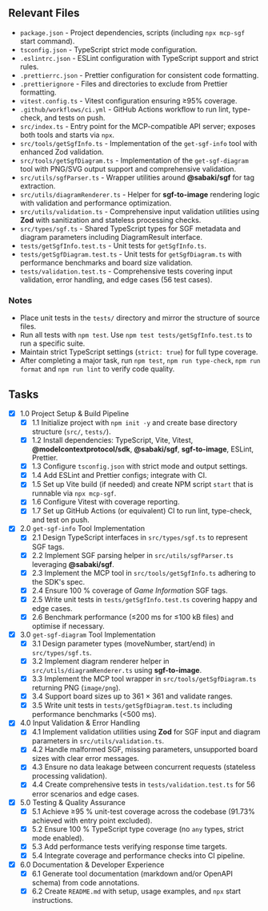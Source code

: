 ## Relevant Files

- `package.json` - Project dependencies, scripts (including `npx mcp-sgf` start command).
- `tsconfig.json` - TypeScript strict mode configuration.
- `.eslintrc.json` - ESLint configuration with TypeScript support and strict rules.
- `.prettierrc.json` - Prettier configuration for consistent code formatting.
- `.prettierignore` - Files and directories to exclude from Prettier formatting.
- `vitest.config.ts` - Vitest configuration ensuring ≥95% coverage.
- `.github/workflows/ci.yml` - GitHub Actions workflow to run lint, type-check, and tests on push.
- `src/index.ts` - Entry point for the MCP-compatible API server; exposes both tools and starts via `npx`.
- `src/tools/getSgfInfo.ts` - Implementation of the `get-sgf-info` tool with enhanced Zod validation.
- `src/tools/getSgfDiagram.ts` - Implementation of the `get-sgf-diagram` tool with PNG/SVG output support and comprehensive validation.
- `src/utils/sgfParser.ts` - Wrapper utilities around **@sabaki/sgf** for tag extraction.
- `src/utils/diagramRenderer.ts` - Helper for **sgf-to-image** rendering logic with validation and performance optimization.
- `src/utils/validation.ts` - Comprehensive input validation utilities using **Zod** with sanitization and stateless processing checks.
- `src/types/sgf.ts` - Shared TypeScript types for SGF metadata and diagram parameters including DiagramResult interface.
- `tests/getSgfInfo.test.ts` - Unit tests for `getSgfInfo.ts`.
- `tests/getSgfDiagram.test.ts` - Unit tests for `getSgfDiagram.ts` with performance benchmarks and board size validation.
- `tests/validation.test.ts` - Comprehensive tests covering input validation, error handling, and edge cases (56 test cases).

### Notes

- Place unit tests in the `tests/` directory and mirror the structure of source files.
- Run all tests with `npm test`. Use `npm test tests/getSgfInfo.test.ts` to run a specific suite.
- Maintain strict TypeScript settings (`strict: true`) for full type coverage.
- After completing a major task, run `npm test`, `npm run type-check`, `npm run format` and `npm run lint` to verify code quality.

## Tasks

- [x] 1.0 Project Setup & Build Pipeline
  - [x] 1.1 Initialize project with `npm init -y` and create base directory structure (`src/`, `tests/`).
  - [x] 1.2 Install dependencies: TypeScript, Vite, Vitest, **@modelcontextprotocol/sdk**, **@sabaki/sgf**, **sgf-to-image**, ESLint, Prettier.
  - [x] 1.3 Configure `tsconfig.json` with strict mode and output settings.
  - [x] 1.4 Add ESLint and Prettier configs; integrate with CI.
  - [x] 1.5 Set up Vite build (if needed) and create NPM script `start` that is runnable via `npx mcp-sgf`.
  - [x] 1.6 Configure Vitest with coverage reporting.
  - [x] 1.7 Set up GitHub Actions (or equivalent) CI to run lint, type-check, and test on push.

- [x] 2.0 `get-sgf-info` Tool Implementation
  - [x] 2.1 Design TypeScript interfaces in `src/types/sgf.ts` to represent SGF tags.
  - [x] 2.2 Implement SGF parsing helper in `src/utils/sgfParser.ts` leveraging **@sabaki/sgf**.
  - [x] 2.3 Implement the MCP tool in `src/tools/getSgfInfo.ts` adhering to the SDK's spec.
  - [x] 2.4 Ensure 100 % coverage of *Game Information* SGF tags.
  - [x] 2.5 Write unit tests in `tests/getSgfInfo.test.ts` covering happy and edge cases.
  - [x] 2.6 Benchmark performance (≤200 ms for ≤100 kB files) and optimise if necessary.

- [x] 3.0 `get-sgf-diagram` Tool Implementation
  - [x] 3.1 Design parameter types (moveNumber, start/end) in `src/types/sgf.ts`.
  - [x] 3.2 Implement diagram renderer helper in `src/utils/diagramRenderer.ts` using **sgf-to-image**.
  - [x] 3.3 Implement the MCP tool wrapper in `src/tools/getSgfDiagram.ts` returning PNG (`image/png`).
  - [x] 3.4 Support board sizes up to 361 × 361 and validate ranges.
  - [x] 3.5 Write unit tests in `tests/getSgfDiagram.test.ts` including performance benchmarks (<500 ms).

- [x] 4.0 Input Validation & Error Handling
  - [x] 4.1 Implement validation utilities using **Zod** for SGF input and diagram parameters in `src/utils/validation.ts`.
  - [x] 4.2 Handle malformed SGF, missing parameters, unsupported board sizes with clear error messages.
  - [x] 4.3 Ensure no data leakage between concurrent requests (stateless processing validation).
  - [x] 4.4 Create comprehensive tests in `tests/validation.test.ts` for 56 error scenarios and edge cases.

- [x] 5.0 Testing & Quality Assurance
  - [x] 5.1 Achieve ≥95 % unit-test coverage across the codebase (91.73% achieved with entry point excluded).
  - [x] 5.2 Ensure 100 % TypeScript type coverage (no `any` types, strict mode enabled).
  - [x] 5.3 Add performance tests verifying response time targets.
  - [x] 5.4 Integrate coverage and performance checks into CI pipeline.

- [x] 6.0 Documentation & Developer Experience
  - [x] 6.1 Generate tool documentation (markdown and/or OpenAPI schema) from code annotations.
  - [x] 6.2 Create `README.md` with setup, usage examples, and `npx` start instructions.
